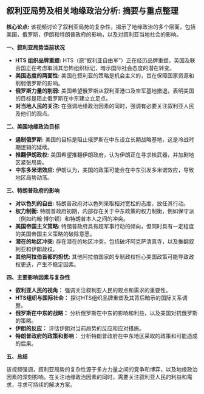 ## 叙利亚局势及相关地缘政治分析: 摘要与重点整理

**核心论点:** 该视频讨论了叙利亚局势的复杂性，揭示了地缘政治的多个层面，包括美国，俄罗斯，伊朗和特朗普政府的影响，以及对叙利亚当地社会的影响。

**一、叙利亚局势当前状况**

*   **HTS 组织品牌重塑:**  HTS（原“叙利亚自由军”）正在经历品牌重塑，英国及联合国正在考虑取消其恐怖组织标记，暗示国际社会态度的潜在转变。
*   **美国态度的两面性:** 美国在叙利亚的策略是机会主义的，旨在保障国家资源和削弱俄罗斯的影响。
*   **俄罗斯力量的削弱:**  美国希望俄罗斯从叙利亚港口及空军基地撤退，表明美国的目标是阻止俄罗斯在中东建立立足点。
*   **对当地人民的关注:**  在强调地缘政治因素的同时，强调有必要关注叙利亚人民及他们的观点。

**二、美国地缘政治目标**

*   **遏制俄罗斯:**  美国的目标是阻止俄罗斯在中东设立长期战略基地，这是冷战时期逻辑的延续。
*   **推翻伊朗政权:**  美国希望推翻伊朗政府，认为伊朗正在寻求核武器，并加剧地区紧张局势。
*   **中东多米诺效应:**  伊朗认为，美国的政策可能会在中东引发多米诺效应，导致地区局势动荡。

**三、特朗普政府的影响**

*  **对以色列的自由:**  特朗普政府对以色列采取相对宽松的态度，放任其行动。
*   **权力制衡:** 特朗普政府初期，内部存在关于中东政策的权力制衡，例如保守派（例如约翰·博尔顿）和特朗普本人之间的冲突。
*   **美国帝国主义策略:** 特朗普政府具有超军事行动的倾向，但同时具有一定程度的美国帝国主义策略的破除意愿。
*  **潜在的地区冲突:** 存在潜在的地区冲突，包括破坏阿克萨清真寺，以及推翻叙利亚和伊朗政权。
*   **其他阿拉伯首都的担忧:** 其他阿拉伯国家的专制政权担心美国政策可能导致政权更迭，产生不稳定因素。

**四、主要影响因素与复杂性**

*   **叙利亚人民的视角：** 强调关注叙利亚人民的观点和需求的重要性。
*   **HTS组织与国际社会：** 探讨HTS组织品牌重塑及其背后暗示的国际关系调整。
*   **俄罗斯在中东的战略：** 分析俄罗斯在中东的影响和利益，以及美国对抗俄罗斯的策略。
*   **伊朗的反应：** 评估伊朗对当前局势的反应和应对措施。
*  **特朗普政府的政策和影响：** 分析特朗普政府在中东地区采取的政策和可能造成的后果。

**五、总结**

该视频强调，叙利亚局势的复杂性源于多方力量之间的竞争和博弈，以及地缘政治因素的深刻影响。在关注地缘政治因素的同时，需要关注叙利亚人民的利益和需求，寻求可持续的解决方案。